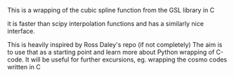 This is a wrapping of the cubic spline function from the GSL library in C

it is faster than scipy interpolation functions and has a similarly nice interface.

This is heavily inspired by Ross Daley's repo (if not completely)
The aim is to use that as a starting point and learn more about Python wrapping of C-code. It will be useful for further excursions, eg. wrapping the cosmo codes written in C



